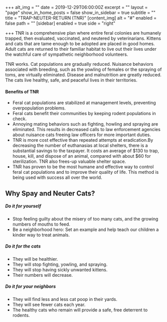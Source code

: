 +++
alt_img = ""
date = 2019-12-29T06:00:00Z
excerpt = ""
layout = "page"
show_in_home_posts = false
show_in_sidebar = true
subtitle = ""
title = "TRAP-NEUTER-RETURN (TNR)"
[content_img]
alt = "#"
enabled = false
path = ""
[sidebar]
enabled = true
side = "right"

+++
TNR is a comprehensive plan where entire feral colonies are humanely trapped, then evaluated, vaccinated, and neutered by veterinarians. Kittens and cats that are tame enough to be adopted are placed in good homes. Adult cats are returned to their familiar habitat to live out their lives under the watchful care of sympathetic neighborhood volunteers.

TNR works. Cat populations are gradually reduced. Nuisance behaviors associated with breeding, such as the yowling of females or the spraying of toms, are virtually eliminated. Disease and malnutrition are greatly reduced. The cats live healthy, safe, and peaceful lives in their territories.

#### Benefits of TNR

* Feral cat populations are stabilized at management levels, preventing overpopulation problems.
* Feral cats benefit their communities by keeping rodent populations in check.
* Annoying mating behaviors such as fighting, howling and spraying are eliminated. This results in decreased calls to law enforcement agencies about nuisance cats freeing law officers for more important duties.
* TNR is more cost effective than repeated attempts at eradication.By decreasing the number of euthanasias at local shelters, there is a substantial savings to the taxpayer. It costs an average of $130 to trap, house, kill, and dispose of an animal, compared with about $60 for sterilization. TNR also frees-up valuable shelter space.
* TNR has proven to be the most humane and effective way to control feral cat populations and to improve their quality of life. This method is being used with success all over the world.

## Why Spay and Neuter Cats?

##### Do it for yourself

* Stop feeling guilty about the misery of too many cats, and the growing numbers of mouths to feed.
* Be a neighborhood hero: Set an example and help teach our children a kinder way to treat animals.

##### Do it for the cats

* They will be healthier.
* They will stop fighting, yowling, and spraying.
* They will stop having sickly unwanted kittens.
* Their numbers will decrease.

##### Do it for your neighbors

* They will find less and less cat poop in their yards.
* They will see fewer cats each year.
* The healthy cats who remain will provide a safe, free deterrent to rodents.